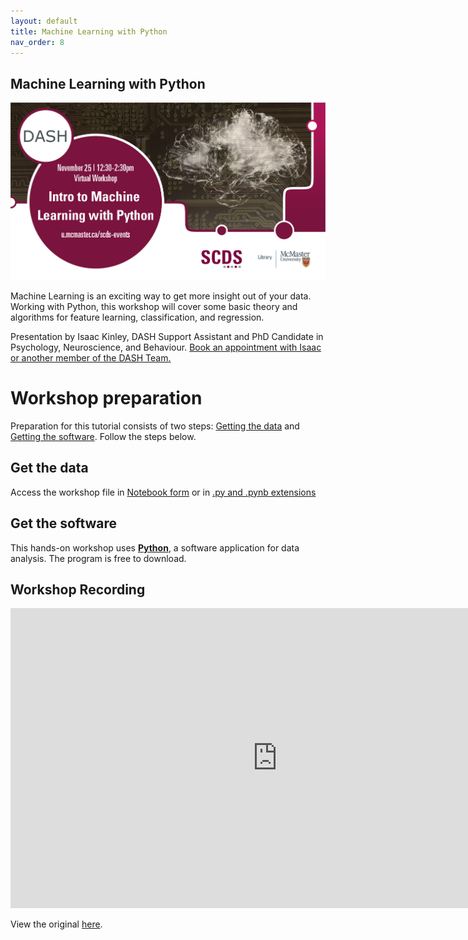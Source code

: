 ```yaml
---
layout: default
title: Machine Learning with Python
nav_order: 8
---
```


## Machine Learning with Python

<img src="assets/img/Python-Rescheduled.png" alt="Workshop Title Slide" width="720">

Machine Learning is an exciting way to get more insight out of your data. Working with Python, this workshop will cover some basic theory and algorithms for feature learning, classification, and regression. 

Presentation by Isaac Kinley, DASH Support Assistant and PhD Candidate in Psychology, Neuroscience, and Behaviour.
[Book an appointment with Isaac or another member of the DASH Team.](https://library.mcmaster.ca/services/dash)

# Workshop preparation 

Preparation for this tutorial consists of two steps: [Getting the data](#get-the-data) and [Getting the software](#get-the-software). Follow the steps below. 
  
## Get the data
Access the workshop file in [Notebook form](https://colab.research.google.com/drive/1Bn9RlzIizqAuGKI5oZxjjNSWce-Z_Ujj?usp=sharing) or in [.py and .pynb extensions](https://mcmasteru365-my.sharepoint.com/:f:/g/personal/littvs_mcmaster_ca/ErRDPuXg88NMteEABkzQbHABH7vW3s0M_P2zRlF4bfIndg?e=6vZFDd)

## Get the software
This hands-on workshop uses [**Python**](https://www.python.org/downloads/), a software application for data analysis. The program is free to download.

## Workshop Recording

<iframe height="480" width="853" allowfullscreen frameborder=0 src="https://echo360.ca/media/dd02dd21-aa07-407b-8cdd-f2af0a445e0d/public"></iframe>

View the original [here](https://echo360.ca/media/dd02dd21-aa07-407b-8cdd-f2af0a445e0d/public). 
